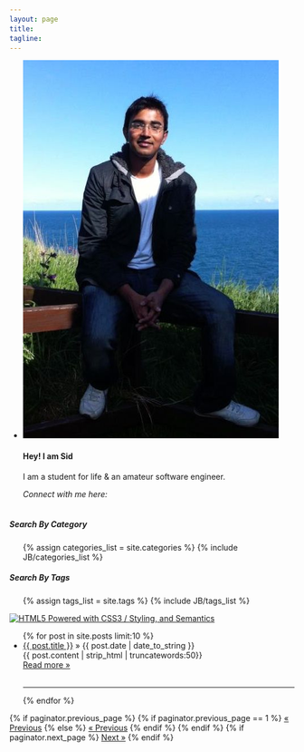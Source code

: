 ```yaml
---
layout: page
title: 
tagline: 
---
```

<!-- {% include JB/setup %} -->
<div class="row">
<div class="span3">
<ul class="thumbnails">
              <li class="span3">
                <div class="thumbnail">
                  <img alt="Profile Image" style="" src="portfolioimage.jpg"><!-- width: 300px; height: 200px; -->
                  <div class="caption">
                    <h4>Hey! I am Sid</h4>
                    <p>I am a student for life &amp; an amateur software engineer.</p>
                    <em>Connect with me here:</em>
                    <br/><br/>
                    <div class="socialicons">
                      <a href="mailto:siddharthkpandey@gmail.com" title="Write a Mail to me"><span class="icon-mail" aria-hidden="true"></span></a>
                      <a href="https://plus.google.com/100899021987885665718" title="Link to Google Plus Profile"><span class="icon-google-plus" aria-hidden="true"></span></a>
                      <a href="https://www.facebook.com/sidp28" title="Link to Facebook Profile"><span class="icon-facebook" aria-hidden="true"></span></a>
                      <a href="https://twitter.com/siddharthp28" title="Link to Twitter Profile"><span class="icon-twitter" aria-hidden="true"></span></a>
                      <a href="http://uk.linkedin.com/in/siddharthkpandey/" title="Link to LinkedIn Profile"><span class="icon-linkedin" aria-hidden="true"></span></a>
                      <a href="http://stackoverflow.com/users/1211329/yoda" title="Link to Stackoverflow Profile"><span class="icon-stackoverflow" aria-hidden="true"></span></a><a href="https://github.com/siddharth-pandey" title="Link to Github Profile"><span class="icon-github" aria-hidden="true"></span></a>
                      <a href="https://gist.github.com/siddharth-pandey" title="Link to Gist (Snippets)"><span class="icon-github-2" aria-hidden="true"></span></a>
                      </div>
                    </div>
                </div>
              </li>
</ul>

<div class="well">
  <h5>Search By Category</h5>
<ul class="tag_box inline">
  {% assign categories_list = site.categories %}
  {% include JB/categories_list %}
</ul>

<h5>Search By Tags</h5>
<ul class="tag_box inline">
  {% assign tags_list = site.tags %}  
  {% include JB/tags_list %}
</ul>

</div>
<a href="http://www.w3.org/html/logo/">
<img src="http://www.w3.org/html/logo/badge/html5-badge-h-css3-semantics.png" width="165" height="64" alt="HTML5 Powered with CSS3 / Styling, and Semantics" title="HTML5 Powered with CSS3 / Styling, and Semantics">
</a>
<br>
</div>
<div class="span9">
  <div class="postspreview">
  <ul>
    {% for post in site.posts limit:10 %}
    <li><a href="{{ BASE_PATH }}{{ post.url }}">{{ post.title }}</a> &raquo; <span>{{ post.date | date_to_string }}</span> </li>
        {{ post.content | strip_html | truncatewords:50}} <br/><a href="{{ post.url }}" class="btn pull-right">Read more &raquo;</a><br/><br/>
    <hr/>
    {% endfor %}
  </ul>
</div>
<div class="pagination">
  <span class="previous">
    {% if paginator.previous_page %}
      {% if paginator.previous_page == 1 %}
      <a href="/blog.html" title="Previous Page">&laquo; Previous</a>
      {% else %}
      <a href="/page{{ paginator.previous_page }}/" title="Previous Page">&laquo; Previous</a>
      {% endif %}
    {% endif %}
  </span>
  <span class="next">
    {% if paginator.next_page %}
    <a href="/page{{ paginator.next_page }}/" title="Next Page">Next &raquo;</a>
    {% endif %}
  </span>
</div>
</div>
</div>





